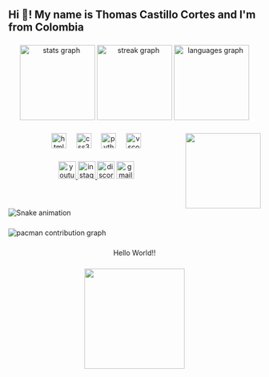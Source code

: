 <h2 align="left">Hi 👋!  My name is Thomas Castillo Cortes and I'm from Colombia</h2>

###

<div align="center">
  <img src="https://github-readme-stats.vercel.app/api?username=ThomasCortes&hide_title=false&hide_rank=false&show_icons=true&include_all_commits=true&count_private=true&disable_animations=false&theme=dracula&locale=en&hide_border=false" height="150" alt="stats graph"  />
  <img src="https://streak-stats.demolab.com?user=ThomasCortes&locale=en&mode=daily&theme=dracula&hide_border=false&border_radius=5" height="150" alt="streak graph"  />
  <img src="https://github-readme-stats.vercel.app/api/top-langs?username=ThomasCortes&locale=en&hide_title=false&layout=compact&card_width=320&langs_count=5&theme=dracula&hide_border=false" height="150" alt="languages graph"  />
</div>

###

<img align="right" height="150" src="https://i.gifer.com/origin/f5/f5baef4b6b6677020ab8d091ef78a3bc_w200.gif"  />

###

<div align="center">
  <img src="https://cdn.jsdelivr.net/gh/devicons/devicon/icons/html5/html5-original.svg" height="30" alt="html5 logo"  />
  <img width="12" />
  <img src="https://cdn.jsdelivr.net/gh/devicons/devicon/icons/css3/css3-original.svg" height="30" alt="css3 logo"  />
  <img width="12" />
  <img src="https://cdn.jsdelivr.net/gh/devicons/devicon/icons/python/python-original.svg" height="30" alt="python logo"  />
  <img width="12" />
  <img src="https://cdn.jsdelivr.net/gh/devicons/devicon/icons/vscode/vscode-original.svg" height="30" alt="vscode logo"  />
</div>

###

<div align="center">
  <a href="https://www.youtube.com/@thomas16_?si=ChHHyiMa9bBVzMqf" target="_blank">
    <img src="https://img.shields.io/static/v1?message=Youtube&logo=youtube&label=&color=FF0000&logoColor=white&labelColor=&style=for-the-badge" height="35" alt="youtube logo"  />
  </a>
  <a href="https://www.instagram.com/thomascortz?igsh=cDltZjRieThjOXUz&utm_sourse=qr" target="_blank">
    <img src="https://img.shields.io/static/v1?message=Instagram&logo=instagram&label=&color=E4405F&logoColor=white&labelColor=&style=for-the-badge" height="35" alt="instagram logo"  />
  </a>
  <img src="https://img.shields.io/static/v1?message=Discord&logo=discord&label=&color=7289DA&logoColor=white&labelColor=&style=for-the-badge" height="35" alt="discord logo"  />
  <a href="https://mail.google.com/mail/u/0/#inbox" target="_blank">
    <img src="https://img.shields.io/static/v1?message=Gmail&logo=gmail&label=&color=D14836&logoColor=white&labelColor=&style=for-the-badge" height="35" alt="gmail logo"  />
  </a>
</div>

###

<br clear="both">

<img src="https://raw.githubusercontent.com/ThomasCortes/ThomasCortes/output/snake.svg" alt="Snake animation" />

###

<picture>
  <source media="(prefers-color-scheme: dark)" srcset="https://raw.githubusercontent.com/ThomasCortes/ThomasCortes/output/pacman-contribution-graph-dark.svg">
  <source media="(prefers-color-scheme: light)" srcset="https://raw.githubusercontent.com/ThomasCortes/ThomasCortes/output/pacman-contribution-graph.svg">
  <img alt="pacman contribution graph" src="https://raw.githubusercontent.com/ThomasCortes/ThomasCortes/output/pacman-contribution-graph.svg">
</picture>

###

<p align="center">Hello World!!</p>

###

<div align="center">
  <img height="200" src="https://www.gifcen.com/wp-content/uploads/2022/01/meme-gif-3.gif"  />
</div>

###